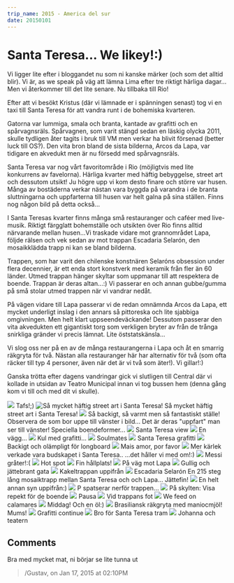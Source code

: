 ```yaml
---
trip_name: 2015 - America del sur
date: 20150101
---
```


# Santa Teresa... We likey!:)

Vi ligger lite efter i bloggandet nu som ni kanske märker (och som det alltid blir). Vi är, as we speak på väg att lämna Lima efter tre riktigt härliga dagar... Men vi återkommer till det lite senare. Nu tillbaka till Rio!

Efter att vi besökt Kristus (där vi lämnade er i spänningen senast) tog vi en taxi till Santa Teresa för att vandra runt i de bohemiska kvarteren.

Gatorna var lummiga, smala och branta, kantade av grafitti och en spårvagnsräls. Spårvagnen, som varit stängd sedan en läskig olycka 2011, skulle tydligen åter tagits i bruk till VM men verkar ha blivit försenad (better luck till OS?). Den vita bron bland de sista bilderna, Arcos da Lapa, var tidigare en akvedukt men är nu försedd med spårvagnsräls.

Santa Teresa var nog vårt favoritområde i Rio (möjligtvis med lite konkurrens av favelorna). Härliga kvarter med häftig bebyggelse, street art och dessutom utsikt! Ju högre upp vi kom desto finare och större var husen. Många av bostäderna verkar nästan vara byggda på varandra i de branta sluttningarna och uppfarterna till husen var helt galna på sina ställen. Finns nog någon bild på detta också...

I Santa Teresas kvarter finns många små restauranger och caféer med live-musik. Riktigt färgglatt bohemställe och utsikten över Rio finns alltid närvarande mellan husen...Vi traskade vidare mot grannområdet Lapa, följde rälsen och vek sedan av mot trappan Escadaria Selarón, den mosaikklädda trapp ni kan se bland bilderna.

Trappen, som har varit den chilenske konstnären Selaróns obsession under flera decennier, är ett enda stort konstverk med keramik från fler än 60 länder. Utmed trappan hänger skyltar som uppmanar till att respektera de boende. Trappan är deras altan...:) Vi passerar en och annan gubbe/gumma på små stolar utmed trappen när vi vandrar nedåt.

På vägen vidare till Lapa passerar vi de redan omnämnda Arcos da Lapa, ett mycket underligt inslag i den annars så pittoreska och lite sjabbiga omgivningen. Men helt klart uppseendeväckande! Dessutom passerar den vita akvedukten ett gigantiskt torg som verkligen bryter av från de trånga snirkliga gränder vi precis lämnat. Lite öststatskänsla...

Vi slog oss ner på en av de många restaurangerna i Lapa och åt en smarrig räkgryta för två. Nästan alla restauranger här har alternativ för två (som ofta räcker till typ 4 personer, även när det är vi två som äter!). Vi gillar!:)

Ganska trötta efter dagens vandringar gick vi slutligen till Central där vi kollade in utsidan av Teatro Municipal innan vi tog bussen hem (denna gång kom vi till och med dit vi skulle).

![](images/1.1420072400.tafs.jpg)
Tafs!;)
![Så mycket häftig street art i Santa Teresa!](images/1.1420072400.s-229-mycket-h-228-ftig-street-art-i-santa-ter.jpg)
Så mycket häftig street art i Santa Teresa!
![](images/1.1420072400.s-229-backigt-s-229-varmt-men-s-229-fantastisk.jpg)
Så backigt, så varmt men så fantastiskt ställe!
Observera de som bor uppe till vänster i bild... Det är deras "uppfart" man ser till vänster! Speciella boendeformer...
![](images/1.1420072400.santa-teresa-view.jpg)
Santa Teresa view
![](images/1.1420072400.en-v-228-gg.jpg)
En vägg...
![](images/1.1420072400.kul-med-grafitti.jpg)
Kul med grafitti...
![](images/1.1420072400.soulmates.jpg)
Soulmates
![](images/1.1420072400.santa-teresa-grafitti.jpg)
Santa Teresa grafitti
![](images/1.1420072400.backigt-och-ol-228-mpligt-f-246-r-longboard.jpg)
Backigt och olämpligt för longboard
![](images/1.1420072400.mais-amor-por-favor.jpg)
Mais amor, por favor
![](images/1.1420072400.mer-k-228-rlek-verkade-vara-budskapet-i-santa-.jpg)
Mer kärlek verkade vara budskapet i Santa Teresa..
...det håller vi med om!:)
![](images/1.1420072400.messi-gr-229-ter.jpg)
Messi gråter!:(
![](images/1.1420072400.hot-spot.jpg)
Hot spot
![](images/1.1420072400.fin-h-229-llplats.jpg)
Fin hållplats!
![](images/1.1420072400.p-229-v-228-g-mot-lapa.jpg)
På väg mot Lapa
![](images/1.1420072400.gullig-och-j-228-ttebrant-gata.jpg)
Gullig och jättebrant gata
![](images/1.1420072400.kaleltrappan-uppifr-229-n.jpg)
Kakeltrappan uppifrån
![](images/1.1420072400.escadaria-selar-243-n.jpg)
Escadaria Selarón
En 215 steg lång mosaiktrapp mellan Santa Teresa och och Lapa... Jättefin!
![](images/1.1420072400.en-helt-annan-syn-uppifr-229-n.jpg)
En helt annan syn uppifrån:)
![](images/1.1420072400.p-spatserar-nerf-246-r-trappen.jpg)
P spatserar nerför trappen...
![](images/1.1420072400.p-229-skylten-visa-repekt-f-246-r-de-boende.jpg)
På skylten: Visa repekt för de boende
![](images/1.1420072400.pausa.jpg)
Pausa
![](images/1.1420072400.vid-trappans-fot.jpg)
Vid trappans fot
![](images/1.1420072400.we-feed-on-calamares.jpg)
We feed on calamares
![](images/1.1420072400.middag-och-en-246-l.jpg)
Middag! Och en öl:)
![](images/1.1420072400.brasiliansk-r-228-kgryta-med-maniocmj-246-l-mu.jpg)
Brasiliansk räkgryta med maniocmjöl! Mums!
![](images/1.1420072400.1-grafitti-continue.jpg)
Grafitti continue
![](images/1.1420072400.bro-f-246-r-santa-teresa-tram.jpg)
Bro för Santa Teresa tram
![](images/1.1420072400.johanna-och-teatern.jpg)
Johanna och teatern

## Comments

Bra med mycket mat, ni börjar se lite tunna ut
> /Gustav, on Jan 17, 2015 at 02:10PM

